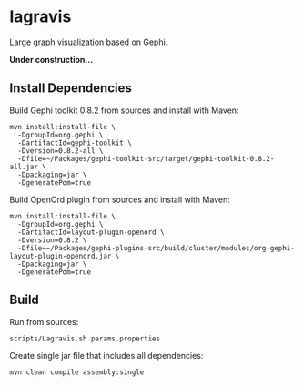 lagravis
========

Large graph visualization based on Gephi.

**Under construction...**


Install Dependencies
--------------------

Build Gephi toolkit 0.8.2 from sources and install with Maven:

    mvn install:install-file \
      -DgroupId=org.gephi \
      -DartifactId=gephi-toolkit \
      -Dversion=0.8.2-all \
      -Dfile=~/Packages/gephi-toolkit-src/target/gephi-toolkit-0.8.2-all.jar \
      -Dpackaging=jar \
      -DgeneratePom=true

Build OpenOrd plugin from sources and install with Maven:

    mvn install:install-file \
      -DgroupId=org.gephi \
      -DartifactId=layout-plugin-openord \
      -Dversion=0.8.2 \
      -Dfile=~/Packages/gephi-plugins-src/build/cluster/modules/org-gephi-layout-plugin-openord.jar \
      -Dpackaging=jar \
      -DgeneratePom=true


Build
-----

Run from sources:

    scripts/Lagravis.sh params.properties

Create single jar file that includes all dependencies:

    mvn clean compile assembly:single
